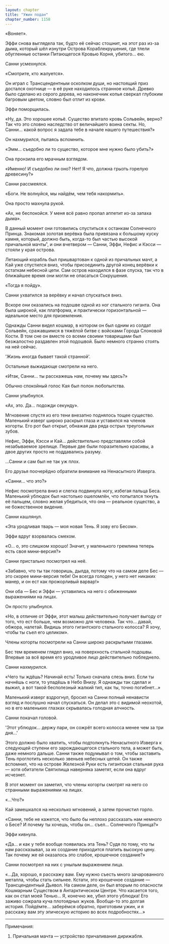 ```yaml
---
layout: chapter
title: "Ужин подан"
chapter_number: 1158
---
```


«Воняет».

Эффи снова выглядела так, будто её сейчас стошнит, на этот раз из-за дыма, который шёл изнутри Острова Кораблекрушения, где тлели обугленные останки Питающегося Кровью Корня, убитого... ею.

Санни усмехнулся.

«Смотрите, кто жалуется».

Он играл с Трансцендентным осколком души, но настоящий приз достался охотнице — в её руке находилось странное копьё. Древко было сделано из серого дерева, но наконечник копья сверкал глубоким багровым цветом, словно был отлит из крови.

Эффи поморщилась.

«Ну, да. Это хорошее копьё. Существо впитало кровь Сольвейн, верно? Так что это словно наследство от величайшего воина секты. Но, Санни... какой вопрос я задала тебе в начале нашего путешествия?»

Он нахмурился, пытаясь вспомнить.

«Эмм... съедобно ли то существо, которое мне нужно было убить?»

Она пронзила его мрачным взглядом.

«Именно! И съедобно ли оно? Нет! Я что, должна грызть горелую древесину?»

Санни рассмеялся.

«Боги. Не волнуйся, мы найдём, чем тебя накормить».

Она просто махнула рукой.

«Ах, не беспокойся. У меня всё равно пропал аппетит из-за запаха дыма».

В данный момент они готовились спуститься к останкам Солнечного Принца. Знакомая золотая верёвка была привязана к большому куску камня, который, должно быть, когда-то был частью высокой причальной мачты¹, и они вчетвером — Санни, Эффи, Нефис и Кэсси — стояли у края острова.

Летающий корабль был пришвартован к одной из причальных мачт, а Кай уже спустился вниз, чтобы присоединить другой конец верёвки к остаткам небесной цепи. Сам остров находился в фазе спуска, так что в ближайшее время они могли не опасаться Сокрушения.

«Тогда я пойду».

Санни ухватился за верёвку и начал спускаться вниз.

Вскоре они оказались на подошве одной из ног стального гиганта. Она была широкой, как платформа, и практически горизонтальной — идеальное место для приземления.

Однажды Санни видел кошмар, в котором он был одним из солдат Сольвейн, сражавшимся в тяжёлой битве с войсками Города Слоновой Кости. В том сне он вместе со всеми своими товарищами был безжалостно раздавлен этой подошвой. Было немного странно стоять на ней сейчас.

'Жизнь иногда бывает такой странной'.

Остальные выжидающе смотрели на него.

«Итак, Санни... ты расскажешь нам, почему мы здесь?»

Обычно спокойный голос Кая был полон любопытства.

Санни улыбнулся.

«Ах, это. Да... подожди секунду».

Мгновение спустя из его тени внезапно поднялось тощее существо. Маленький изверг широко раскрыл глаза и уставился на членов когорты. Его рот был открыт, обнажая два ряда острых треугольных зубов.

Нефис, Эффи, Кэсси и Кай... действительно представляли собой незабываемое зрелище. Первые две были поразительно красивы, а двое других просто не поддавались разуму.

...Санни и сам был не так уж плох.

Его друзья поочерёдно обратили внимание на Ненасытного Изверга.

«Санни... что это?»

Нефис посмотрела вниз и слегка подвинула ногу, избегая пальца Беса. Маленький ублюдок был настолько ошеломлён, что попытался ткнуть её пальцем, словно желая убедиться, что она — реальное существо, а не божественное видение.

Санни кашлянул.

«Эта уродливая тварь — моя новая Тень. Я зову его Бесом».

Эффи вдруг взорвалась смехом.

«О... о, это слишком хорошо! Значит, у маленького гремлина теперь есть своя мини-версия?»

Санни пристально посмотрел на неё.

«Забавно, что ты так говоришь, дылда, потому что на самом деле Бес — это скорее мини-версия тебя! Он всегда голоден, у него нет никаких манер, и он ест как прожорливый варвар!»

Они оба — Бес и Эффи — уставились на него с обиженными выражениями на лицах.

Он просто улыбнулся.

«Но, в отличие от Эффи, этот малыш действительно получает выгоду от того, что ест больше, чем возможно для человека. Так что... давай, обжора, налетай. Видишь этого гигантского стального колосса? Я хочу, чтобы ты съел его целиком».

Члены когорты посмотрели на Санни широко раскрытыми глазами.

Бес тем временем глядел вниз, на поверхность стальной подошвы. Впервые за всё время его уродливое лицо действительно побледнело.

Санни нахмурился.

«Чего ты ждёшь? Начинай есть! Только сначала слезь вниз. Если ты начнёшь с ноги, то упадёшь в Небо Внизу. Я однажды так сделал и выжил, а вот такой бесполезный жалкий тип, как ты, точно погибнет...»

Маленький изверг вздрогнул, бросил на Санни полный ненависти взгляд и послушно начал спускаться. Он делал это с видимой неохотой, но в его маленьких глазках скрывалась голодная алчность.

Санни покачал головой.

'Этот ублюдок... держу пари, он сожрёт всего колосса менее чем за три дня...'

Этого должно было хватить, чтобы подтолкнуть Ненасытного Изверга к следующей ступени его зарождающегося стального тела, а может быть, даже немного дальше. Санни также подумывал о том, чтобы заставить Тень проглотить несколько звеньев небесных цепей. Он также вспомнил, что на острове Железной Руки есть гигантская стальная рука — хотя обитатели Святилища наверняка заметят, если она вдруг исчезнет.

В этот момент он заметил, что члены когорты смотрят на него со странными выражениями на лицах.

«...Что?»

Кай замешкался на несколько мгновений, а затем прочистил горло.

«Санни, тебе не кажется, что было бы неплохо рассказать нам немного о Бесе? И почему ты хочешь, чтобы он... съел... Солнечного Принца?»

Эффи кивнула.

«Да... и как у тебя вообще появилась эта Тень? Судя по тому, что ты нам рассказывал, за их создание приходится платить высокую цену. Так почему же ей оказалось это слабое, крошечное создание?»

Санни посмотрел на них с унылым выражением лица.

«...Да, хорошо, я расскажу вам. Ему нужно съесть много зачарованного металла, чтобы стать сильнее. Кстати, это крошечное создание — Трансцендентный Дьявол. На самом деле, он был вторым по опасности Кошмарным Существом в Антарктическом Центре. Что касается того, как он стал моей Тенью... Я, конечно же, убил этого ублюдка! Его заживо сожрала куча плотоядных жуков. Вообще-то это долгая история. Пойдёмте... заберёмся обратно, приготовим ужин, и я расскажу вам эту эпическую историю во всех подробностях...»

***

Примечания:

1. Причальная мачта — устройство причаливания дирижабля.